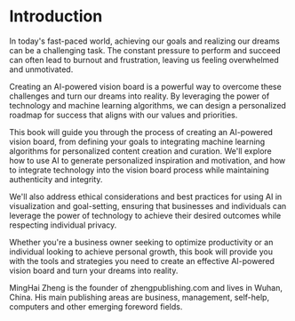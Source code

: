 # Introduction

In today's fast-paced world, achieving our goals and realizing our dreams can be a challenging task. The constant pressure to perform and succeed can often lead to burnout and frustration, leaving us feeling overwhelmed and unmotivated.

Creating an AI-powered vision board is a powerful way to overcome these challenges and turn our dreams into reality. By leveraging the power of technology and machine learning algorithms, we can design a personalized roadmap for success that aligns with our values and priorities.

This book will guide you through the process of creating an AI-powered vision board, from defining your goals to integrating machine learning algorithms for personalized content creation and curation. We'll explore how to use AI to generate personalized inspiration and motivation, and how to integrate technology into the vision board process while maintaining authenticity and integrity.

We'll also address ethical considerations and best practices for using AI in visualization and goal-setting, ensuring that businesses and individuals can leverage the power of technology to achieve their desired outcomes while respecting individual privacy.

Whether you're a business owner seeking to optimize productivity or an individual looking to achieve personal growth, this book will provide you with the tools and strategies you need to create an effective AI-powered vision board and turn your dreams into reality.

MingHai Zheng is the founder of zhengpublishing.com and lives in Wuhan, China. His main publishing areas are business, management, self-help, computers and other emerging foreword fields.
